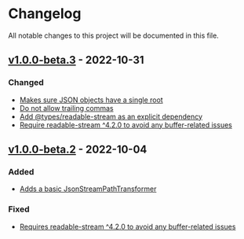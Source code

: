 # Changelog
All notable changes to this project will be documented in this file.

<a name="v1.0.0-beta.3"></a>
## [v1.0.0-beta.3](https://github.com/Tpt/json-event-parser.js/compare/v1.0.0-beta.1...v1.0.0-beta.3) - 2022-10-31

### Changed
* [Makes sure JSON objects have a single root](https://github.com/Tpt/json-event-parser.js/commit/0664c3d8c665a865634b3b55cf3cdf14b5a93c6c)
* [Do not allow trailing commas](https://github.com/Tpt/json-event-parser.js/commit/b44762bd20a3ac474742154097190dc7e7b61c97)
* [Add @types/readable-stream as an explicit dependency](https://github.com/Tpt/json-event-parser.js/commit/a82f7ace3bd337a6d85a0eb5a0c14f8a7c22b978)
* [Require readable-stream ^4.2.0 to avoid any buffer-related issues](https://github.com/Tpt/json-event-parser.js/commit/f007a2763919e6e80d8b24d6e47cd0976fe398ce)

<a name="v1.0.0-beta.2"></a>
## [v1.0.0-beta.2](https://github.com/Tpt/json-event-parser.js/compare/v1.0.0-beta.1...v1.0.0-beta.2) - 2022-10-04

### Added
* [Adds a basic JsonStreamPathTransformer](https://github.com/Tpt/json-event-parser.js/commit/217e6c459567d121b47127f65301d4c12fe3f4a5)

### Fixed
* [Requires readable-stream ^4.2.0 to avoid any buffer-related issues](https://github.com/Tpt/json-event-parser.js/commit/f007a2763919e6e80d8b24d6e47cd0976fe398ce)
